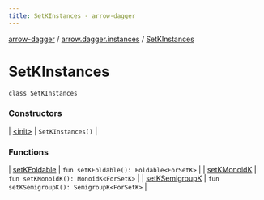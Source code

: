 ```yaml
---
title: SetKInstances - arrow-dagger
---
```


[arrow-dagger](../../index.html) / [arrow.dagger.instances](../index.html) / [SetKInstances](./index.html)

# SetKInstances

`class SetKInstances`

### Constructors

| [&lt;init&gt;](-init-.html) | `SetKInstances()` |

### Functions

| [setKFoldable](set-k-foldable.html) | `fun setKFoldable(): Foldable<ForSetK>` |
| [setKMonoidK](set-k-monoid-k.html) | `fun setKMonoidK(): MonoidK<ForSetK>` |
| [setKSemigroupK](set-k-semigroup-k.html) | `fun setKSemigroupK(): SemigroupK<ForSetK>` |

